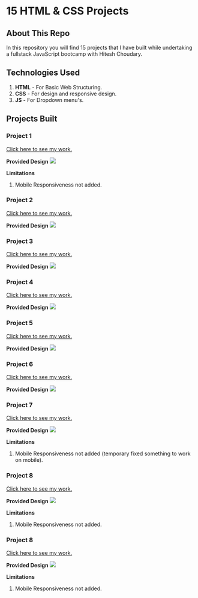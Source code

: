 # 15 HTML & CSS Projects

## About This Repo

In this repository you will find 15 projects that I have built while undertaking a fullstack JavaScript bootcamp with Hitesh Choudary.

## Technologies Used

1. **HTML** - For Basic Web Structuring.
2. **CSS** - For design and responsive design.
3. **JS** - For Dropdown menu's.

## Projects Built

### Project 1

[Click here to see my work.](https://delicate-hotteok-391b4a.netlify.app/fullstack-project-1/)

**Provided Design**
![](./Ref-Images/1.png)

**Limitations**
1. Mobile Responsiveness not added.

### Project 2

[Click here to see my work.](https://delicate-hotteok-391b4a.netlify.app/fullstack-project-2/)

**Provided Design**
![](./Ref-Images/2.png)

### Project 3

[Click here to see my work.](https://delicate-hotteok-391b4a.netlify.app/fullstack-project-3/)

**Provided Design**
![](./Ref-Images/3.png)

### Project 4

[Click here to see my work.](https://delicate-hotteok-391b4a.netlify.app/fullstack-project-4/)

**Provided Design**
![](./Ref-Images/4.png)

### Project 5

[Click here to see my work.](https://delicate-hotteok-391b4a.netlify.app/fullstack-project-5/)

**Provided Design**
![](./Ref-Images/5.png)

### Project 6

[Click here to see my work.](https://delicate-hotteok-391b4a.netlify.app/fullstack-project-6/)

**Provided Design**
![](./Ref-Images/6.png)

### Project 7

[Click here to see my work.](https://delicate-hotteok-391b4a.netlify.app/fullstack-project-7/)

**Provided Design**
![](./Ref-Images/7.png)

**Limitations**
1. Mobile Responsiveness not added (temporary fixed something to work on mobile).

### Project 8

[Click here to see my work.](https://delicate-hotteok-391b4a.netlify.app/fullstack-project-8/)

**Provided Design**
![](./Ref-Images/8.png)

**Limitations**
1. Mobile Responsiveness not added.

### Project 8

[Click here to see my work.](https://delicate-hotteok-391b4a.netlify.app/fullstack-project-9/)

**Provided Design**
![](./Ref-Images/9.png)

**Limitations**
1. Mobile Responsiveness not added.
